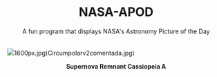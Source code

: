 <div align="center">
  <h1>
    NASA-APOD
  </h1>
</div>
  
<div align="center">
  A fun program that displays NASA's Astronomy Picture of the Day
</div>

<br>

![](https://apod.nasa.gov/apod/image/2501/CasA_nircam_4096.jpg)1600px.jpg)Circumpolarv2comentada.jpg)

<p align = "center">
  <b>Supernova Remnant Cassiopeia A</b>
</p>

